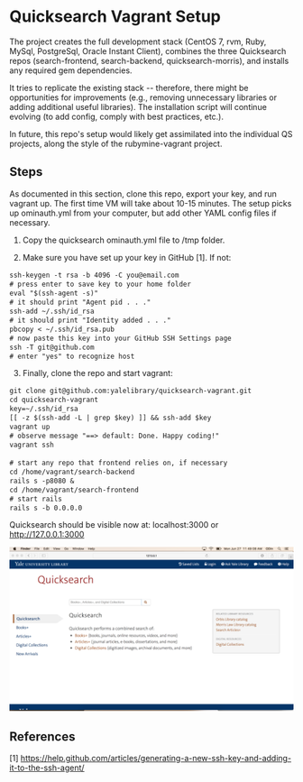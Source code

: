 # Quicksearch Vagrant Setup

The project creates the full development stack (CentOS 7, rvm, Ruby, MySql, PostgreSql, Oracle Instant Client), combines the three Quicksearch repos (search-frontend,
search-backend, quicksearch-morris), and installs any required gem dependencies.

It tries to replicate the existing stack -- therefore, there might be opportunities for improvements (e.g., removing unnecessary libraries or adding additional useful libraries). The installation script will continue evolving (to add config, comply with best practices, etc.). 

In future, this repo's setup would likely get assimilated into the individual QS projects, along the style of the rubymine-vagrant project. 


## Steps

As documented in this section, clone this repo, export your key, and run vagrant up. The first time VM will take about 10-15 minutes. The setup picks up ominauth.yml from your computer, but add other YAML config files if necessary.

1. Copy the quicksearch ominauth.yml file to /tmp folder. 

2. Make sure you have set up your key in GitHub [1]. If not:

```
ssh-keygen -t rsa -b 4096 -C you@email.com
# press enter to save key to your home folder
eval "$(ssh-agent -s)"
# it should print "Agent pid . . ."
ssh-add ~/.ssh/id_rsa
# it should print "Identity added . . ."
pbcopy < ~/.ssh/id_rsa.pub
# now paste this key into your GitHub SSH Settings page
ssh -T git@github.com
# enter "yes" to recognize host
```

3. Finally, clone the repo and start vagrant:

```
git clone git@github.com:yalelibrary/quicksearch-vagrant.git
cd quicksearch-vagrant
key=~/.ssh/id_rsa
[[ -z $(ssh-add -L | grep $key) ]] && ssh-add $key
vagrant up
# observe message "==> default: Done. Happy coding!"
vagrant ssh

# start any repo that frontend relies on, if necessary
cd /home/vagrant/search-backend
rails s -p8080 &
cd /home/vagrant/search-frontend
# start rails
rails s -b 0.0.0.0

```

Quicksearch should be visible now at: localhost:3000 or  http://127.0.0.1:3000

![qs](quicksearch.png)


## References

[1] https://help.github.com/articles/generating-a-new-ssh-key-and-adding-it-to-the-ssh-agent/
